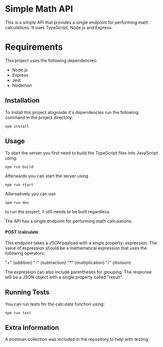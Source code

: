 # Simple Math API

This is a simple API that provides a single endpoint for performing math calculations. It uses TypeScript, Node.js and Express.

# Requirements

This project uses the following dependencies:

- Node.js
- Express
- Jest
- Nodemon

## Installation

To install this project alognside it's dependencies run the following command in the project directory:

    npm install

## Usage

To start the server you first need to build the TypeScript files into JavaScript using:

    npm run build

Afterwards you can start the server using

    npm run start

Alternatively you can use

    npm run dev

to run the project, it still needs to be built regardless.

The API has a single endpoint for performing math calculations:

#### POST /calculate

This endpoint takes a JSON payload with a single property: expression. The value of expression should be a mathematical expression that uses the following operators:

"+" (addition)
"-" (subtraction)
"\*" (multiplication)
"/" (division)

The expression can also include parentheses for grouping.
The response will be a JSON object with a single property called "result".

## Running Tests

You can run tests for the calculate function using:

    npm run test

## Extra Information

A postman collection was included in the repository to help with testing.
